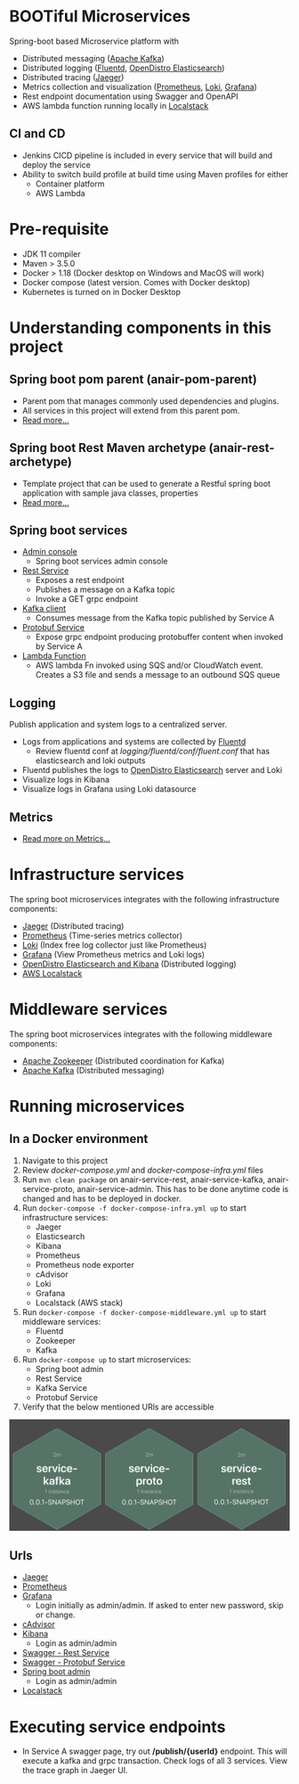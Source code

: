 # BOOTiful Microservices
Spring-boot based Microservice platform with 
- Distributed messaging ([Apache Kafka](https://kafka.apache.org/))
- Distributed logging ([Fluentd](https://www.fluentd.org/), [OpenDistro Elasticsearch](https://opendistro.github.io/for-elasticsearch-docs/))
- Distributed tracing ([Jaeger](https://www.jaegertracing.io/))
- Metrics collection and visualization ([Prometheus](https://prometheus.io/), [Loki](https://grafana.com/oss/loki/), [Grafana](https://grafana.com/))
- Rest endpoint documentation using Swagger and OpenAPI
- AWS lambda function running locally in [Localstack](https://github.com/localstack/localstack) 

## CI and CD
- Jenkins CICD pipeline is included in every service that will build and deploy the service
- Ability to switch build profile at build time using Maven profiles for either
    - Container platform
    - AWS Lambda

# Pre-requisite
- JDK 11 compiler
- Maven > 3.5.0
- Docker > 1.18 (Docker desktop on Windows and MacOS will work)
- Docker compose (latest version. Comes with Docker desktop)
- Kubernetes is turned on in Docker Desktop

# Understanding components in this project
## Spring boot pom parent (anair-pom-parent)
- Parent pom that manages commonly used dependencies and plugins. 
- All services in this project will extend from this parent pom.
- [Read more...](anair-pom-parent/README.md)

## Spring boot Rest Maven archetype (anair-rest-archetype) 
- Template project that can be used to generate a Restful spring boot application with sample java classes, properties
- [Read more...](anair-rest-archetype/README.md)

## Spring boot services
- [Admin console](anair-service-admin/README.md)
    - Spring boot services admin console
- [Rest Service](anair-service-rest/README.md)
    - Exposes a rest endpoint
    - Publishes a message on a Kafka topic
    - Invoke a GET grpc endpoint
- [Kafka client](anair-service-kafka/README.md)
    - Consumes message from the Kafka topic published by Service A
- [Protobuf Service](anair-service-proto/README.md)
    - Expose grpc endpoint producing protobuffer content when invoked by Service A
- [Lambda Function](anair-fn/README.md)
    - AWS lambda Fn invoked using SQS and/or CloudWatch event. Creates a S3 file and sends a message to an outbound SQS queue

## Logging
Publish application and system logs to a centralized server.
- Logs from applications and systems are collected by [Fluentd](https://www.fluentd.org/)
    - Review fluentd conf at _logging/fluentd/conf/fluent.conf_ that has elasticsearch and loki outputs
- Fluentd publishes the logs to [OpenDistro Elasticsearch](https://opendistro.github.io/for-elasticsearch-docs/) server and Loki
- Visualize logs in Kibana
- Visualize logs in Grafana using Loki datasource

## Metrics
- [Read more on Metrics...](metrics/README.md)

# Infrastructure services
The spring boot microservices integrates with the following infrastructure components:
- [Jaeger](https://www.jaegertracing.io/) (Distributed tracing)
- [Prometheus](https://prometheus.io/) (Time-series metrics collector)
- [Loki](https://grafana.com/oss/loki/) (Index free log collector just like Prometheus)
- [Grafana](https://grafana.com/) (View Prometheus metrics and Loki logs)
- [OpenDistro Elasticsearch and Kibana](https://opendistro.github.io/for-elasticsearch-docs/) (Distributed logging)
- [AWS Localstack](https://github.com/localstack/localstack)

# Middleware services
The spring boot microservices integrates with the following middleware components:
- [Apache Zookeeper](https://zookeeper.apache.org/) (Distributed coordination for Kafka)
- [Apache Kafka](https://kafka.apache.org/) (Distributed messaging)

# Running microservices
## In a Docker environment
1. Navigate to this project
1. Review _docker-compose.yml_ and _docker-compose-infra.yml_ files
1. Run `mvn clean package` on anair-service-rest, anair-service-kafka, anair-service-proto, anair-service-admin. This has to be done anytime code is changed and has to be deployed in docker.
1. Run `docker-compose -f docker-compose-infra.yml up` to start infrastructure services:
    - Jaeger
    - Elasticsearch
    - Kibana
    - Prometheus
    - Prometheus node exporter
    - cAdvisor
    - Loki
    - Grafana
    - Localstack (AWS stack)
1. Run `docker-compose -f docker-compose-middleware.yml up` to start middleware services:
    - Fluentd
    - Zookeeper
    - Kafka
1. Run `docker-compose up` to start microservices:
    - Spring boot admin
    - Rest Service
    - Kafka Service 
    - Protobuf Service
1. Verify that the below mentioned URls are accessible


![Spring boot admin wallboard](spring-boot-admin-wallboard.png)

## Urls
- [Jaeger](http://localhost:16686)
- [Prometheus](http://localhost:9090)
- [Grafana](https://localhost:3000)
    - Login initially as admin/admin. If asked to enter new password, skip or change.
- [cAdvisor](http://localhost:8090)
- [Kibana](https://localhost:5601)
    - Login as admin/admin    
- [Swagger - Rest Service](http://localhost:8081/anair-service-rest/swagger-ui.html)
- [Swagger - Protobuf Service](http://localhost:8083/anair-service-proto/swagger-ui.html)
- [Spring boot admin](http://localhost:18080/admin)
    - Login as admin/admin
- [Localstack](http://localhost:8088)

# Executing service endpoints
- In Service A swagger page, try out __/publish/{userId}__ endpoint. This will execute a kafka and grpc transaction. Check logs of all 3 services. View the trace graph in Jaeger UI.
